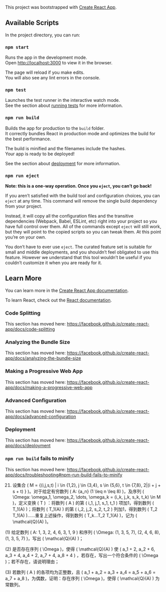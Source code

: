 This project was bootstrapped with [Create React App](https://github.com/facebook/create-react-app).

## Available Scripts

In the project directory, you can run:

### `npm start`

Runs the app in the development mode.<br />
Open [http://localhost:3000](http://localhost:3000) to view it in the browser.

The page will reload if you make edits.<br />
You will also see any lint errors in the console.

### `npm test`

Launches the test runner in the interactive watch mode.<br />
See the section about [running tests](https://facebook.github.io/create-react-app/docs/running-tests) for more information.

### `npm run build`

Builds the app for production to the `build` folder.<br />
It correctly bundles React in production mode and optimizes the build for the best performance.

The build is minified and the filenames include the hashes.<br />
Your app is ready to be deployed!

See the section about [deployment](https://facebook.github.io/create-react-app/docs/deployment) for more information.

### `npm run eject`

**Note: this is a one-way operation. Once you `eject`, you can’t go back!**

If you aren’t satisfied with the build tool and configuration choices, you can `eject` at any time. This command will remove the single build dependency from your project.

Instead, it will copy all the configuration files and the transitive dependencies (Webpack, Babel, ESLint, etc) right into your project so you have full control over them. All of the commands except `eject` will still work, but they will point to the copied scripts so you can tweak them. At this point you’re on your own.

You don’t have to ever use `eject`. The curated feature set is suitable for small and middle deployments, and you shouldn’t feel obligated to use this feature. However we understand that this tool wouldn’t be useful if you couldn’t customize it when you are ready for it.

## Learn More

You can learn more in the [Create React App documentation](https://facebook.github.io/create-react-app/docs/getting-started).

To learn React, check out the [React documentation](https://reactjs.org/).

### Code Splitting

This section has moved here: https://facebook.github.io/create-react-app/docs/code-splitting

### Analyzing the Bundle Size

This section has moved here: https://facebook.github.io/create-react-app/docs/analyzing-the-bundle-size

### Making a Progressive Web App

This section has moved here: https://facebook.github.io/create-react-app/docs/making-a-progressive-web-app

### Advanced Configuration

This section has moved here: https://facebook.github.io/create-react-app/docs/advanced-configuration

### Deployment

This section has moved here: https://facebook.github.io/create-react-app/docs/deployment

### `npm run build` fails to minify

This section has moved here: https://facebook.github.io/create-react-app/docs/troubleshooting#npm-run-build-fails-to-minify

21. 设集合 \( M = \{(i,j,s,t) | i \in \{1,2\}, j \in \{3,4\}, s \in \{5,6\}, t \in \{7,8\}, 2|(i + j + s + t) \} \)。对于给定有穷数列 \( A: \{a_n\} (1 \leq n \leq 8) \)，及序列 \( \Omega: \omega_1, \omega_2, \dots, \omega_k = (i_k, j_k, s_k, t_k) \in M \)，定义变换 \( T \) ：将数列 \( A \) 的第 \( i_1, j_1, s_1, t_1 \) 项加1，得到数列 \( T_1(A) \)；将数列 \( T_1(A) \) 的第 \( i_2, j_2, s_2, t_2 \) 列加1，得到数列 \( T_2 T_1(A) \)……重复上述操作，得到数列 \( T_k...T_2 T_1(A) \)，记为 \( \mathcal{Q}(A) \)。

(1) 给定数列 \( A: 1, 3, 2, 4, 6, 3, 1, 9 \) 和序列 \( \Omega: (1, 3, 5, 7), (2, 4, 6, 8), (1, 3, 5, 7) \)，写出 \( \mathcal{Q}(A) \)；

(2) 是否存在序列 \( \Omega \)，使得 \( \mathcal{Q}(A) \) 使 \( a_1 + 2, a_2 + 6, a_3 + 4, a_4 + 2, a_7 + 4, a_8 + 4 \) ，若存在，写出一个符合条件的 \( \Omega \)；若不存在，请说明理由；

(3) 若数列 \( A \) 的各项均为正整数，且 \( a_1 + a_2 = a_3 + a_4 = a_5 + a_6 = a_7 + a_8 \)，为偶数，证明：存在序列 \( \Omega \)，使得 \( \mathcal{Q}(A) \) 为常数列。
